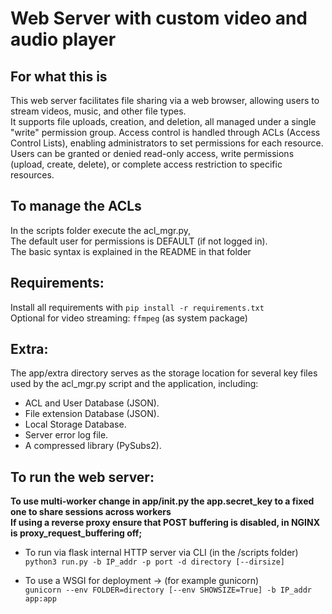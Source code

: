 # Web Server with custom video and audio player #

## For what this is ##
This web server facilitates file sharing via a web browser, allowing users to stream videos, music, and other file types.    
It supports file uploads, creation, and deletion, all managed under a single "write" permission group. Access control is
handled through ACLs (Access Control Lists), enabling administrators to set permissions for each resource.
Users can be granted or denied read-only access, write permissions (upload, create, delete), or complete access restriction to specific resources.       

## To manage the ACLs ##
 In the scripts folder execute the acl_mgr.py,  
 The default user for permissions is DEFAULT (if not logged in).    
 The basic syntax is explained in the README in that folder

## Requirements: ##
 Install all requirements with
 ```pip install -r requirements.txt```    
 Optional for video streaming: ```ffmpeg``` (as system package)

## Extra: ##
The app/extra directory serves as the storage location for several key 
files used by the acl_mgr.py script and the application, including:
   - ACL and User Database   (JSON).
   - File extension Database (JSON).
   - Local Storage Database.
   - Server error log file.
   - A compressed library (PySubs2).

## To run the web server: ##
   **To use multi-worker change in app/init.py the app.secret_key to a fixed one to share sessions across workers**    
   **If using a reverse proxy ensure that POST buffering is disabled, in NGINX is proxy_request_buffering off;**     
   
  - To run via flask internal HTTP server via CLI (in the /scripts folder)    
    ```python3 run.py -b IP_addr -p port -d directory [--dirsize]```

  - To use a WSGI for deployment -> (for example gunicorn)    
    ```gunicorn --env FOLDER=directory [--env SHOWSIZE=True] -b IP_addr app:app```
    
